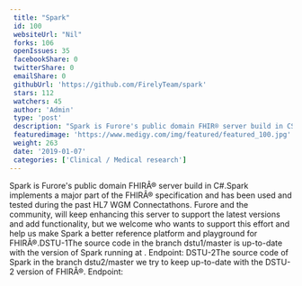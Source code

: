 ```yaml
--- 
 title: "Spark" 
 id: 100  
 websiteUrl: "Nil" 
 forks: 106 
 openIssues: 35
 facebookShare: 0
 twitterShare: 0
 emailShare: 0
 githubUrl: 'https://github.com/FirelyTeam/spark'
 stars: 112 
 watchers: 45 
 author: 'Admin' 
 type: 'post' 
 description: "Spark is Furore's public domain FHIR® server build in CSpark implements a major part of the FHIR® specification and has been used and tested during th" 
 featuredimage: 'https://www.medigy.com/img/featured/featured_100.jpg' 
 weight: 263
 date: '2019-01-07'
 categories: ['Clinical / Medical research']
---
```

Spark is Furore's public domain FHIRÂ® server build in C#.Spark implements a major part of the FHIRÂ® specification and has been used and tested during the past HL7 WGM Connectathons. Furore and the community, will keep enhancing this server to support the latest versions and add functionality, but we welcome who wants to support this effort and help us make Spark a better reference platform and playground for FHIRÂ®.DSTU-1The source code in the branch dstu1/master is up-to-date with the version of Spark running at . Endpoint: DSTU-2The source code of Spark in the branch dstu2/master we try to keep up-to-date with the DSTU-2 version of FHIRÂ®. Endpoint: 